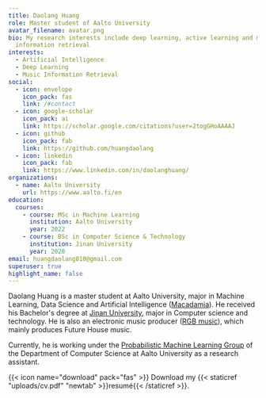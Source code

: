 ```yaml
---
title: Daolang Huang
role: Master student of Aalto University
avatar_filename: avatar.png
bio: My research interests include deep learning, active learning and music
  information retrieval
interests:
  - Artificial Intelligence
  - Deep Learning
  - Music Information Retrieval
social:
  - icon: envelope
    icon_pack: fas
    link: /#contact
  - icon: google-scholar
    icon_pack: ai
    link: https://scholar.google.com/citations?user=2togGHoAAAAJ
  - icon: github
    icon_pack: fab
    link: https://github.com/huangdaolang
  - icon: linkedin
    icon_pack: fab
    link: https://www.linkedin.com/in/daolanghuang/
organizations:
  - name: Aalto University
    url: https://www.aalto.fi/en
education:
  courses:
    - course: MSc in Machine Learning
      institution: Aalto University
      year: 2022
    - course: BSc in Computer Science & Technology
      institution: Jinan University
      year: 2020
email: huangdaolang810@gmail.com
superuser: true
highlight_name: false
---
```

Daolang Huang is a master student at Aalto University, major in Machine Learning, Data Science and Artificial Intelligence ([Macadamia](https://into.aalto.fi/display/enccis/Machine+Learning%2C+Data+Science+and+Artificial+Intelligence+%28Macadamia%29+2020-2022)). He received his Bachelor's degree at [Jinan University](https://www.jnu.edu.cn/), major in Computer science and technology. He is also an electronic music producer ([RGB music](https://open.spotify.com/artist/3DYsLJGSYlawMe16NpyhlA?si=1qwBZJ9iT6O9ne06Kw1tyQ&dl_branch=1)), which mainly produces Future House music.

Currently, he is working under the [Probabilistic Machine Learning Group](https://research.cs.aalto.fi/pml/) of the Department of Computer Science at Aalto University as a research assistant.

{{< icon name="download" pack="fas" >}} Download my {{< staticref "uploads/cv.pdf" "newtab" >}}resumé{{< /staticref >}}.